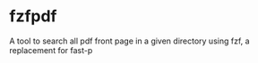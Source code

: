 # fzfpdf
A tool to search all pdf front page in a given directory using fzf, a replacement for fast-p
